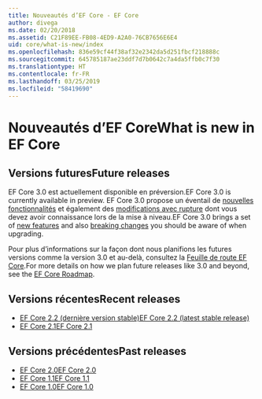 ```yaml
---
title: Nouveautés d’EF Core - EF Core
author: divega
ms.date: 02/20/2018
ms.assetid: C21F89EE-FB08-4ED9-A2A0-76CB7656E6E4
uid: core/what-is-new/index
ms.openlocfilehash: 836e59cf44f38af32e2342da5d251fbcf218888c
ms.sourcegitcommit: 645785187ae23ddf7d7b0642c7a4da5ffb0c7f30
ms.translationtype: HT
ms.contentlocale: fr-FR
ms.lasthandoff: 03/25/2019
ms.locfileid: "58419690"
---
```

# <a name="what-is-new-in-ef-core"></a><span data-ttu-id="b8d12-102">Nouveautés d’EF Core</span><span class="sxs-lookup"><span data-stu-id="b8d12-102">What is new in EF Core</span></span>

## <a name="future-releases"></a><span data-ttu-id="b8d12-103">Versions futures</span><span class="sxs-lookup"><span data-stu-id="b8d12-103">Future releases</span></span>

<span data-ttu-id="b8d12-104">EF Core 3.0 est actuellement disponible en préversion.</span><span class="sxs-lookup"><span data-stu-id="b8d12-104">EF Core 3.0 is currently available in preview.</span></span> <span data-ttu-id="b8d12-105">EF Core 3.0 propose un éventail de [nouvelles fonctionnalités](xref:core/what-is-new/ef-core-3.0/features) et également des [modifications avec rupture](xref:core/what-is-new/ef-core-3.0/breaking-changes) dont vous devez avoir connaissance lors de la mise à niveau.</span><span class="sxs-lookup"><span data-stu-id="b8d12-105">EF Core 3.0 brings a set of [new features](xref:core/what-is-new/ef-core-3.0/features) and also [breaking changes](xref:core/what-is-new/ef-core-3.0/breaking-changes) you should be aware of when upgrading.</span></span>

<span data-ttu-id="b8d12-106">Pour plus d’informations sur la façon dont nous planifions les futures versions comme la version 3.0 et au-delà, consultez la [Feuille de route EF Core](xref:core/what-is-new/roadmap).</span><span class="sxs-lookup"><span data-stu-id="b8d12-106">For more details on how we plan future releases like 3.0 and beyond, see the [EF Core Roadmap](xref:core/what-is-new/roadmap).</span></span>

## <a name="recent-releases"></a><span data-ttu-id="b8d12-107">Versions récentes</span><span class="sxs-lookup"><span data-stu-id="b8d12-107">Recent releases</span></span>

- [<span data-ttu-id="b8d12-108">EF Core 2.2 (dernière version stable)</span><span class="sxs-lookup"><span data-stu-id="b8d12-108">EF Core 2.2 (latest stable release)</span></span>](xref:core/what-is-new/ef-core-2.2)
- [<span data-ttu-id="b8d12-109">EF Core 2.1</span><span class="sxs-lookup"><span data-stu-id="b8d12-109">EF Core 2.1</span></span>](xref:core/what-is-new/ef-core-2.1)

## <a name="past-releases"></a><span data-ttu-id="b8d12-110">Versions précédentes</span><span class="sxs-lookup"><span data-stu-id="b8d12-110">Past releases</span></span>

- [<span data-ttu-id="b8d12-111">EF Core 2.0</span><span class="sxs-lookup"><span data-stu-id="b8d12-111">EF Core 2.0</span></span>](xref:core/what-is-new/ef-core-2.0)
- [<span data-ttu-id="b8d12-112">EF Core 1.1</span><span class="sxs-lookup"><span data-stu-id="b8d12-112">EF Core 1.1</span></span>](xref:core/what-is-new/ef-core-1.1)
- [<span data-ttu-id="b8d12-113">EF Core 1.0</span><span class="sxs-lookup"><span data-stu-id="b8d12-113">EF Core 1.0</span></span>](xref:core/what-is-new/ef-core-1.0)
